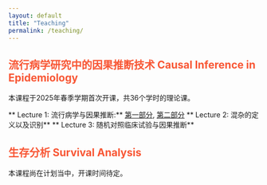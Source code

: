 ```yaml
---
layout: default
title: "Teaching"
permalink: /teaching/
---
```



## <span style="color:#F85634"> 流行病学研究中的因果推断技术 Causal Inference in Epidemiology  </span>
本课程于2025年春季学期首次开课，共36个学时的理论课。

** Lecture 1: 流行病学与因果推断:** [第一部分](/documents/Lec1_流行病学简史_20250224.pdf), [第二部分](/documents/Lec1_流行病学与因果推断.pdf)
** Lecture 2: 混杂的定义以及识别**
** Lecture 3: 随机对照临床试验与因果推断**


## <span style="color:#F85634"> 生存分析 Survival Analysis  </span>
本课程尚在计划当中，开课时间待定。
